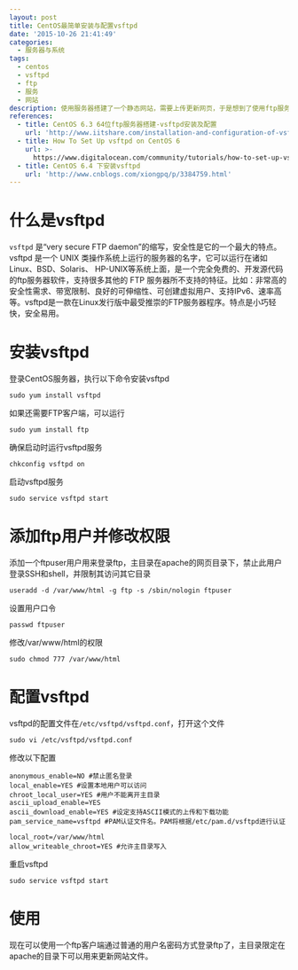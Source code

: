 ```yaml
---
layout: post
title: CentOS最简单安装与配置vsftpd
date: '2015-10-26 21:41:49'
categories:
  - 服务器与系统
tags:
  - centos
  - vsftpd
  - ftp
  - 服务
  - 网站
description: 使用服务器搭建了一个静态网站，需要上传更新网页，于是想到了使用ftp服务来完成这个过程。
references:
  - title: CentOS 6.3 64位ftp服务器搭建-vsftpd安装及配置
    url: 'http://www.iitshare.com/installation-and-configuration-of-vsftpd.html'
  - title: How To Set Up vsftpd on CentOS 6
    url: >-
      https://www.digitalocean.com/community/tutorials/how-to-set-up-vsftpd-on-centos-6--2
  - title: CentOS 6.4 下安装vsftpd
    url: 'http://www.cnblogs.com/xiongpq/p/3384759.html'
---
```


# 什么是vsftpd

`vsftpd` 是“very secure FTP daemon”的缩写，安全性是它的一个最大的特点。vsftpd 是一个 UNIX 类操作系统上运行的服务器的名字，它可以运行在诸如 Linux、BSD、Solaris、 HP-UNIX等系统上面，是一个完全免费的、开发源代码的ftp服务器软件，支持很多其他的 FTP 服务器所不支持的特征。比如：非常高的安全性需求、带宽限制、良好的可伸缩性、可创建虚拟用户、支持IPv6、速率高等。vsftpd是一款在Linux发行版中最受推崇的FTP服务器程序。特点是小巧轻快，安全易用。

# 安装vsftpd

登录CentOS服务器，执行以下命令安装vsftpd

```
sudo yum install vsftpd
```

如果还需要FTP客户端，可以运行

```
sudo yum install ftp
```

确保启动时运行vsftpd服务

```
chkconfig vsftpd on
```

启动vsftpd服务

```
sudo service vsftpd start
```

# 添加ftp用户并修改权限

添加一个ftpuser用户用来登录ftp，主目录在apache的网页目录下，禁止此用户登录SSH和shell，并限制其访问其它目录

```
useradd -d /var/www/html -g ftp -s /sbin/nologin ftpuser
```

设置用户口令

```
passwd ftpuser
```

修改/var/www/html的权限

```
sudo chmod 777 /var/www/html
```

# 配置vsftpd

vsftpd的配置文件在`/etc/vsftpd/vsftpd.conf`，打开这个文件

```
sudo vi /etc/vsftpd/vsftpd.conf
```

修改以下配置

```
anonymous_enable=NO #禁止匿名登录
local_enable=YES #设置本地用户可以访问
chroot_local_user=YES #用户不能离开主目录
ascii_upload_enable=YES
ascii_download_enable=YES #设定支持ASCII模式的上传和下载功能
pam_service_name=vsftpd #PAM认证文件名。PAM将根据/etc/pam.d/vsftpd进行认证

local_root=/var/www/html
allow_writeable_chroot=YES #允许主目录写入
```

重启vsftpd

```
sudo service vsftpd start
```

# 使用

现在可以使用一个ftp客户端通过普通的用户名密码方式登录ftp了，主目录限定在apache的目录下可以用来更新网站文件。